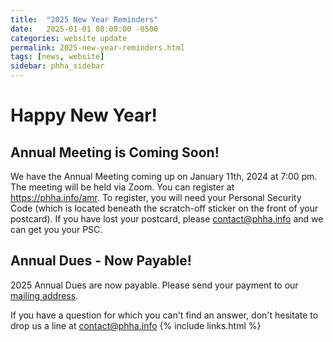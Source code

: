 ```yaml
---
title:  "2025 New Year Reminders"
date:   2025-01-01 08:00:00 -0500
categories: website update
permalink: 2025-new-year-reminders.html
tags: [news, website]
sidebar: phha_sidebar
---
```


# Happy New Year!

## Annual Meeting is Coming Soon!

We have the Annual Meeting coming up on January 11th, 2024 at 7:00 pm. The meeting will be held via Zoom. You can register at <https://phha.info/amr>. To register, you will need your Personal Security Code (which is located beneath the scratch-off sticker on the front of your postcard). If you have lost your postcard, please <contact@phha.info> and we can get you your PSC.

## Annual Dues - Now Payable!

2025 Annual Dues are now payable. Please send your payment to our [mailing address](/phha_fees.html#payment--correspondence-address).

If you have a question for which you can't find an answer, don't hesitate to drop us a line at <contact@phha.info>
{% include links.html %}
